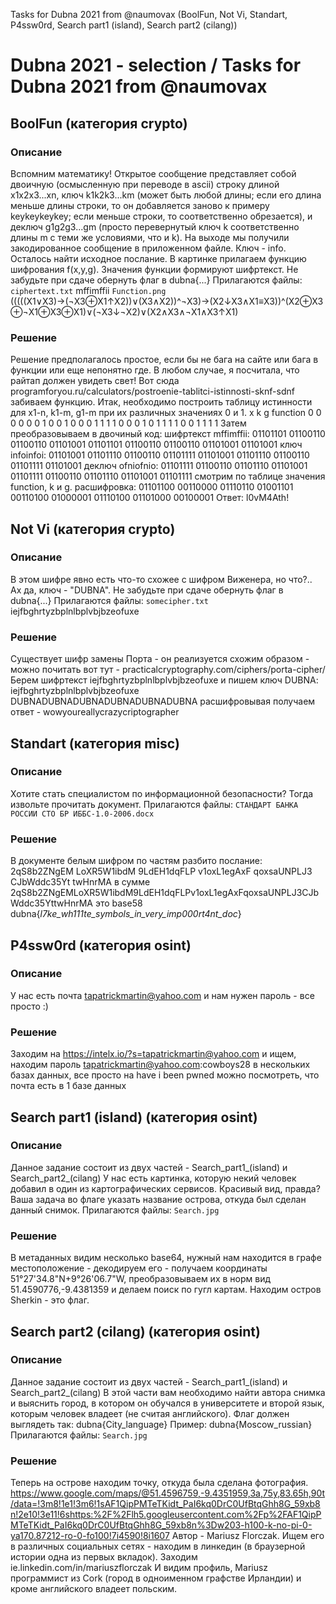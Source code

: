 Tasks for Dubna 2021 from @naumovax (BoolFun, Not Vi, Standart, P4ssw0rd, Search part1 (island), Search part2 (cilang))

# Dubna 2021 - selection / Tasks for Dubna 2021 from @naumovax

##                                                      BoolFun (категория crypto)

### Описание
Вспомним математику! 
Открытое сообщение представляет собой двоичную (осмысленную при переводе в ascii) строку длиной x1x2x3...xn, ключ k1k2k3...km (может быть любой длины; если его длина меньше длины строки, то он добавляется заново к примеру keykeykeykey; если меньше строки, то соответственно обрезается), и деключ g1g2g3...gm (просто перевернутый ключ k соответственно длины m с теми же условиями, что и k). 
На выходе мы получили закодированное сообщение в приложенном файле. Ключ - info. Осталось найти исходное послание.
В картинке прилагаем функцию шифрования f(x,y,g). Значения функции формируют шифртекст. 
Не забудьте при сдаче обернуть флаг в dubna{...}
Прилагаются файлы: 
`ciphertext.txt` mffimffii
`Function.png`   (((((X1∨X3)→(¬X3⊕X1↑X2))∨(X3∧X2))^¬X3)→(X2↓X3∧X1≡X3))^(X2⊕X3⊕¬X1⊕X3⊕X1)∨(¬X3↓¬X2)∨(X2∧X3∧¬X1∧X3↑X1)

### Решение
Решение предполагалось простое, если бы не бага на сайте или бага в функции или еще непонятно где. В любом случае, я посчитала, что райтап должен увидеть свет!
Вот сюда programforyou.ru/calculators/postroenie-tablitci-istinnosti-sknf-sdnf забиваем функцию.
Итак, необходимо построить таблицу истинности для x1-n, k1-m, g1-m при их различных значениях 0 и 1. 
x	k	g	function
0	0	0	0
0	0	1	0
0	1	0	0
0	1	1	1
1	0	0	0
1	0	1	1
1	1	0	0
1	1	1	1
Затем преобразовываем в двочиный код:
шифртекст mffimffii: 01101101 01100110 01100110 01101001 01101101 01100110 01100110 01101001 01101001
ключ      infoinfoi: 01101001 01101110 01100110 01101111 01101001 01101110 01100110 01101111 01101001
деключ    ofniofnio: 01101111 01100110 01101110 01101001 01101111 01100110 01101110 01101001 01101111
смотрим по таблице значения function, k и g.
расшифровка:         01101100 00110000 01110110 01001101 00110100 01000001 01110100 01101000 00100001 
Ответ: l0vM4Ath!

##                                                      Not Vi (категория crypto)

### Описание
В этом шифре явно есть что-то схожее с шифром Виженера, но что?..
Ах да, ключ - "DUBNA".
Не забудьте при сдаче обернуть флаг в dubna{...}
Прилагаются файлы: 
`somecipher.txt`  iejfbghrtyzbplnlbplvbjbzeofuxe

### Решение
Существует шифр замены Порта - он реализуется схожим образом - можно почитать вот тут - practicalcryptography.com/ciphers/porta-cipher/
Берем шифртекст iejfbghrtyzbplnlbplvbjbzeofuxe и пишем ключ DUBNA:
iejfbghrtyzbplnlbplvbjbzeofuxe
DUBNADUBNADUBNADUBNADUBNADUBNA
расшифровывая получаем ответ - wowyoureallycrazycriptographer


## Standart (категория misc)

### Описание
Хотите стать специалистом по информационной безопасности? Тогда извольте прочитать документ.
Прилагаются файлы: `СТАНДАРТ БАНКА РОССИИ СТО БР ИББС-1.0-2006.docx`

### Решение
В документе белым шифром по частям разбито послание:
2qS8b2ZNgEM
LoXR5W1ibdM
9LdEH1dqFLP
v1oxL1egAxF
qoxsaUNPLJ3
CJbWddc35Yt
twHnrMA
в сумме 2qS8b2ZNgEMLoXR5W1ibdM9LdEH1dqFLPv1oxL1egAxFqoxsaUNPLJ3CJbWddc35YttwHnrMA
это base58
dubna{_l7ke_wh111te_symbols_in_very_imp000rt4nt_doc_}

## P4ssw0rd (категория osint)

### Описание
У нас есть почта tapatrickmartin@yahoo.com и нам нужен пароль - все просто :)

### Решение
Заходим на https://intelx.io/?s=tapatrickmartin@yahoo.com и ищем, находим пароль tapatrickmartin@yahoo.com:cowboys28 в нескольких базах данных, все просто
на have i been pwned можно посмотреть, что почта есть в 1 базе данных

## Search part1 (island) (категория osint)

### Описание
Данное задание состоит из двух частей - Search_part1_(island) и Search_part2_(cilang)
У нас есть картинка, которую некий человек добавил в один из картографических сервисов. Красивый вид, правда?
Ваша задача во флаге указать название острова, откуда был сделан данный снимок.
Прилагаются файлы: `Search.jpg`

### Решение
В метаданных видим несколько base64, нужный нам находится в графе местоположение - декодируем его - получаем координаты 51°27'34.8"N+9°26'06.7"W, преобразовываем их в норм вид 51.4590776,-9.4381359 и делаем поиск по гугл картам. Находим остров Sherkin - это флаг.

## Search part2 (cilang) (категория osint)

### Описание
Данное задание состоит из двух частей - Search_part1_(island) и Search_part2_(cilang)
В этой части вам необходимо найти автора снимка и выяснить город, в котором он обучался в университете и второй язык, которым человек владеет (не считая английского).
Флаг должен выглядеть так: dubna{City_language}
Пример: dubna{Moscow_russian}
Прилагаются файлы: `Search.jpg`

### Решение
Теперь на острове находим точку, откуда была сделана фотография.
https://www.google.com/maps/@51.4596759,-9.4351959,3a,75y,83.65h,90t/data=!3m8!1e1!3m6!1sAF1QipPMTeTKidt_PaI6kq0DrC0UfBtqGhh8G_59xb8n!2e10!3e11!6shttps:%2F%2Flh5.googleusercontent.com%2Fp%2FAF1QipPMTeTKidt_PaI6kq0DrC0UfBtqGhh8G_59xb8n%3Dw203-h100-k-no-pi-0-ya170.87212-ro-0-fo100!7i4590!8i1607
Автор - Mariusz Florczak. Ищем его в различных социальных сетях - находим в линкедин (в браузерной истории одна из первых вкладок).
Заходим ie.linkedin.com/in/mariuszflorczak
И видим профиль, Mariusz программист из Cork (город в одноименном графстве Ирландии) и кроме английского владеет польским.


